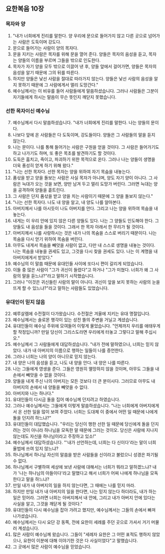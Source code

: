 ## 요한복음 10장

### 목자와 양
1. "내가 너희에게 진리를 말한다. 양 우리에 문으로 들어가지 않고 다른 곳으로 넘어가는 사람은 도둑이며 강도다.
2. 문으로 들어가는 사람이 양의 목자다.
3. 문을 지키는 사람은 목자를 위해 문을 열어 준다. 양들은 목자의 음성을 듣고, 목자는 양들의 이름을 부르며 그들을 밖으로 인도한다.
4. 목자가 자기 양을 모두 밖으로 이끌어 낸 후, 양들 앞에서 걸어가면, 양들은 목자의 음성을 알기 때문에 그의 뒤를 따른다.
5. 하지만 양들은 낯선 사람을 절대로 따라가지 않는다. 양들은 낯선 사람의 음성을 알지 못하기 때문에 그 사람에게서 멀리 도망간다."
6. 예수님께서는 이 비유를 들어 사람들에게 말씀하셨습니다. 그러나 사람들은 그분이 자기들에게 하시는 말씀이 무슨 뜻인지 깨닫지 못했습니다.
### 선한 목자이신 예수님
7. 예수님께서 다시 말씀하셨습니다. "내가 너희에게 진리를 말한다. 나는 양들의 문이다.
8. 나보다 앞에 온 사람들은 다 도둑이며, 강도들이다. 양들은 그 사람들의 말을 듣지 않는다.
9. 나는 문이다. 나를 통해 들어가는 사람은 구원을 얻을 것이다. 그 사람은 들어가기도 하고 나가기도 하며, 또 좋은 목초를 발견하기도 할 것이다.
10. 도둑은 훔치고, 죽이고, 파괴하기 위한 목적으로 온다. 그러나 나는 양들이 생명을 더욱 풍성히 얻게 하기 위해 왔다."
11. "나는 선한 목자다. 선한 목자는 양을 위하여 자기 목숨을 내놓는다.
12. 품삯을 받고 양을 돌보는 사람은 사실 목자가 아니며, 양도 자기 양이 아니다. 그 사람은 늑대가 오는 것을 보면, 양만 남겨 두고 멀리 도망가 버린다. 그러면 늑대는 양을 공격하여 양들을 흩트린다.
13. 그 사람은 단지 품삯을 받고 양을 치는 사람이기 때문에 그 양을 돌보지 않는다."
14. "나는 선한 목자다. 나도 내 양을 알고, 내 양도 나를 알아본다.
15. 아버지께서 나를 아시듯이 나도 아버지를 안다. 그리고 나는 양을 위하여 목숨을 내놓는다.
16. 내게는 이 우리 안에 있지 않은 다른 양들도 있다. 나는 그 양들도 인도해야 한다. 그 양들도 내 음성을 들을 것이다. 그래서 한 목자 아래서 한 무리가 될 것이다.
17. 아버지께서 나를 사랑하시는 것은 내가 나의 목숨을 스스로 버리기 때문이다. 나는 목숨을 다시 얻기 위하여 목숨을 버린다.
18. 아무도 내게서 목숨을 빼앗을 사람이 없고, 다만 내 스스로 생명을 내놓는 것이다. 나는 목숨을 내놓을 권세도 있고, 그것을 다시 찾을 권세도 있다. 나는 이 계명을 내 아버지에게서 받았다."
19. 예수님의 이 말씀 때문에 유대인들 사이에 또다시 편이 갈리게 되었습니다.
20. 이들 중 많은 사람이 "그가 귀신이 들렸다"고 하거나 "그가 미쳤다. 너희가 왜 그 사람의 말을 듣느냐?"라고 말하기 시작했습니다.
21. 그러나 "이것은 귀신들린 사람의 말이 아니다. 귀신이 앞을 보지 못하는 사람의 눈을 뜨게 할 수 있느냐?"라고 말하는 사람들도 있었습니다.
### 유대인이 믿지 않음
22. 예루살렘에 수전절이 다가왔습니다. 수전절은 겨울에 지키는 유대 명절입니다.
23. 예수님께서는 솔로몬 행각이 있는 성전 뜰의 주변을 거닐고 계셨습니다.
24. 유대인들이 예수님 주위에 모여들어 이렇게 물었습니다. "언제까지 우리를 애태우게 할 작정입니까? 만일 당신이 그리스도라면 우리에게 터놓고 그렇다고 말해 주십시오."
25. 예수님께서 그 사람들에게 대답하셨습니다. "내가 전에 말하였으나, 너희는 믿지 않았다. 내가 내 아버지의 이름으로 행하는 일들이 나를 증언한다.
26. 그러나 너희는 나의 양이 아니므로 믿지 않는다.
27. 내 양은 나의 음성을 듣고, 나도 내 양을 안다. 내 양은 나를 따른다.
28. 나는 그들에게 영생을 준다. 그들은 영원히 멸망하지 않을 것이며, 아무도 그들을 내 손에서 빼앗을 수 없을 것이다.
29. 양들을 내게 주신 나의 아버지는 모든 것보다 더 큰 분이시다. 그러므로 아무도 내 아버지의 손에서 내 양들을 빼앗을 수 없다.
30. 아버지와 나는 하나다."
31. 유대인들이 다시금 돌을 집어 예수님께 던지려고 하였습니다.
32. 그러나 예수님께서는 그들에게 이렇게 말씀하셨습니다. "나는 너희에게 아버지에게서 온 선한 일을 많이 보여 주었다. 너희는 도대체 이 중에서 어떤 일 때문에 나에게 돌을 던지려 하느냐?"
33. 유대인들이 대답했습니다. "우리는 당신이 행한 선한 일 때문에 당신에게 돌을 던지려는 것이 아니라 하나님을 모독한 말 때문에 그러는 것이오. 당신은 사람에 지나지 않는데도 자신을 하나님이라고 주장하고 있소!"
34. 예수님께서 대답하셨습니다. "'내가 선언하는데, 너희는 다 신이다'라는 말이 너희 율법에 쓰여 있지 않느냐?
35. 하나님께서 하나님 자신의 말씀을 받은 사람들을 신이라고 불렀으니 성경은 파기될 수 없다.
36. 하나님께서 구별하여 세상에 보낸 사람에 대해서는 너희가 뭐라고 말하겠느냐? 내가 '나는 하나님의 아들이다'라고 말했다고 해서 너희가 어찌 나에게 하나님을 모독한다고 말을 하느냐?
37. 만일 내가 내 아버지의 일을 하지 않는다면, 그 때에는 나를 믿지 마라.
38. 하지만 만일 내가 내 아버지의 일을 한다면, 나는 믿지 않는다 하더라도, 내가 하는 일은 믿어라. 그러면 너희는 아버지께서 내 안에, 그리고 내가 아버지 안에 있다는 사실을 알고, 그것을 깨닫게 될 것이다."
39. 유대인들이 다시 예수님을 잡아 가려고 했지만, 예수님께서는 그들의 손에서 빠져 나가셨습니다.
40. 예수님께서는 다시 요단 강 동쪽, 전에 요한이 세례를 주던 곳으로 가셔서 거기 머물러 계셨습니다.
41. 많은 사람이 예수님께 왔습니다. 그들이 "세례자 요한은 그 어떤 표적도 행하지 않았으나, 요한이 이분에 대해 이야기한 것은 다 사실이었다"고 말했습니다.
42. 그 곳에서 많은 사람이 예수님을 믿었습니다.